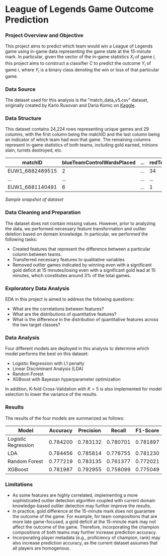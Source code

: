 # League of Legends Game Outcome Prediction

### Project Overview and Objective
This project aims to predict which team would win a League of Legends game using in-game data representing the game state at the 15-minute mark. In particular, given the vector of the in-game statistics $X_i$ of game $i$, this project aims to construct a classifier $C$ to predict the outcome $Y_i$ of game $i$, where $Y_i$ is a binary class denoting the win or loss of that particular game.

### Data Source
The dataset used for this analysis is the "match_data_v5.csv" dataset, originally created by Karlo Rusovan and Daria Komic on [Kaggle](https://www.kaggle.com/datasets/karlorusovan/league-of-legends-soloq-matches-at-10-minutes-2024/data).

### Data Structure
This dataset contains 24,224 rows representing unique games and 29 columns, with the first column being the matchID and the last column being an indicator of which team had won that game. The remaining columns represent in-game statistics of both teams, including gold earned, minions slain, turrets destroyed, etc.

|matchID|blueTeamControlWardsPlaced|...|redTeamControlWardsPlaced|...|blueWin|
|-------|--------------------------|---|-------------------------|---|-------|
|EUW1_6882489515|2|...|34|...|1|
|...|...|...|...|...|
|EUW1_6881140491|6|...|1|...|1|

_Sample snapshot of dataset_

### Data Cleaning and Preparation
The dataset does not contain missing values. However, prior to analyzing the data, we performed necessary feature transformation and outlier deletion based on domain knowledge. In particular, we performed the following tasks:

- Created features that represent the difference between a particular column between teams.
- Transferred necessary features to qualitative variables
- Removed outlier games indicated by winning even with a significant gold deficit at 15 minutes/losing even with a significant gold lead at 15 minutes, which constitutes around 3% of the total games.

### Exploratory Data Analysis
EDA in this project is aimed to address the following questions:

- What are the correlations between features?
- What are the distributions of quantitative features?
- What is the difference in the distribution of quantitative features across the two target classes?

### Data Analysis
Four different models are deployed in this analysis to determine which model performs the best on this dataset:
- Logistic Regression with L1 penalty
- Linear Discriminant Analysis (LDA)
- Random Forest
- XGBoost with Bayesian hyperparameter optimization

In addition, K-fold Cross-Validation with $K = 5$ is also implemented for model selection to lower the variance of the results.

### Results
The results of the four models are summarized as follows:

|Model|Accuracy|Precision|Recall|F1-Score|
|-----|--------|---------|------|--------|
|Logistic Regression|0.784200|0.783132|0.780701|0.781897|
|LDA|0.784456	|0.785814|0.776755|0.781230|
|Random Forest|0.777219|0.783135|0.761377|0.772021|
|XGBoost|0.781987|0.792955|0.758099	|0.775049|

### Limitations
- As some features are highly correlated, implementing a more sophisticated outlier detection algorithm coupled with current domain knowledge-based outlier detection may further improve the results.
- In practice, gold difference at the 15-minute mark does not guarantee the outcome of the game. For example, for team compositions that are more late game-focused, a gold deficit at the 15-minute mark may not affect the outcome of the game. Therefore, incorporating the champion compositions of both teams may further increase prediction accuracy.
- Incorporating player metadata (e.g., proficiency of champion, rank) may also increase prediction accuracy, as the current dataset assumes that all players are homogenous. 

